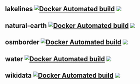 ## lakelines [![Docker Automated build](https://img.shields.io/docker/automated/openmaptiles/import-lakelines.svg?maxAge=2592000)](https://hub.docker.com/r/openmaptiles/import-lakelines) [![](https://images.microbadger.com/badges/image/openmaptiles/import-lakelines.svg)](https://microbadger.com/images/openmaptiles/import-lakelines)
## natural-earth [![Docker Automated build](https://img.shields.io/docker/automated/openmaptiles/import-natural-earth.svg?maxAge=2592000)](https://hub.docker.com/r/openmaptiles/import-natural-earth) [![](https://images.microbadger.com/badges/image/openmaptiles/import-natural-earth.svg)](https://microbadger.com/images/openmaptiles/import-earth)
## osmborder [![Docker Automated build](https://img.shields.io/docker/automated/openmaptiles/import-osmborder.svg?maxAge=2592000)](https://hub.docker.com/r/openmaptiles/import-osmborder) [![](https://images.microbadger.com/badges/image/openmaptiles/import-osmborder.svg)](https://microbadger.com/images/openmaptiles/import-osmborder)
## water [![Docker Automated build](https://img.shields.io/docker/automated/openmaptiles/import-water.svg?maxAge=2592000)](https://hub.docker.com/r/openmaptiles/import-water) [![](https://images.microbadger.com/badges/image/openmaptiles/import-water.svg)](https://microbadger.com/images/openmaptiles/import-water)
## wikidata [![Docker Automated build](https://img.shields.io/docker/automated/openmaptiles/import-wikidata.svg?maxAge=2592000)](https://hub.docker.com/r/openmaptiles/import-wikidata) [![](https://images.microbadger.com/badges/image/openmaptiles/import-wikidata.svg)](https://microbadger.com/images/openmaptiles/import-wikidata)

